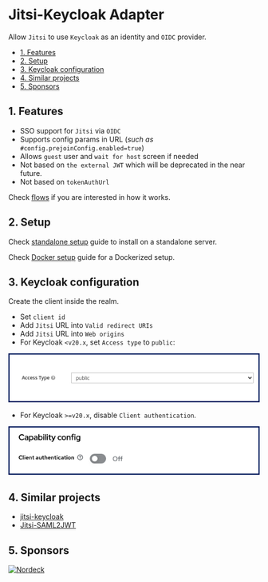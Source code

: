 # Jitsi-Keycloak Adapter

Allow `Jitsi` to use `Keycloak` as an identity and `OIDC` provider.

- [1. Features](#1-features)
- [2. Setup](#2-setup)
- [3. Keycloak configuration](#3-keycloak-configuration)
- [4. Similar projects](#4-similar-projects)
- [5. Sponsors](#5-sponsors)

## 1. Features

- SSO support for `Jitsi` via `OIDC`
- Supports config params in URL (_such as_ `#config.prejoinConfig.enabled=true`)
- Allows `guest` user and `wait for host` screen if needed
- Not based on `the external JWT` which will be deprecated in the near future.
- Not based on `tokenAuthUrl`

Check [flows](./docs/flows.txt) if you are interested in how it works.

## 2. Setup

Check [standalone setup](./docs/setup-standalone.md) guide to install on a
standalone server.

Check [Docker setup](./docs/setup-docker.md) guide for a Dockerized setup.

## 3. Keycloak configuration

Create the client inside the realm.

- Set `client id`
- Add `Jitsi` URL into `Valid redirect URIs`
- Add `Jitsi` URL into `Web origins`
- For Keycloak `<v20.x`, set `Access type` to `public`:

![Screenshot Keycloak pre-20](docs/images/keycloak-pre-20.png)

- For Keycloak `>=v20.x`, disable `Client authentication`.

![Screenshot Keycloak 20](docs/images/keycloak-20.png)

## 4. Similar projects

- [jitsi-keycloak](https://github.com/D3473R/jitsi-keycloak)
- [Jitsi-SAML2JWT](https://github.com/Renater/Jitsi-SAML2JWT)

## 5. Sponsors

[![Nordeck](docs/images/nordeck.png)](https://nordeck.net/)
